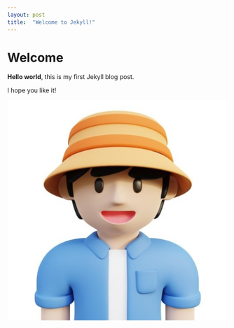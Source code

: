 ```yaml
---
layout: post
title:  "Welcome to Jekyll!"
---
```


# Welcome

**Hello world**, this is my first Jekyll blog post.

I hope you like it!

![man](../images/2025-03-14-first/man.jpeg)
